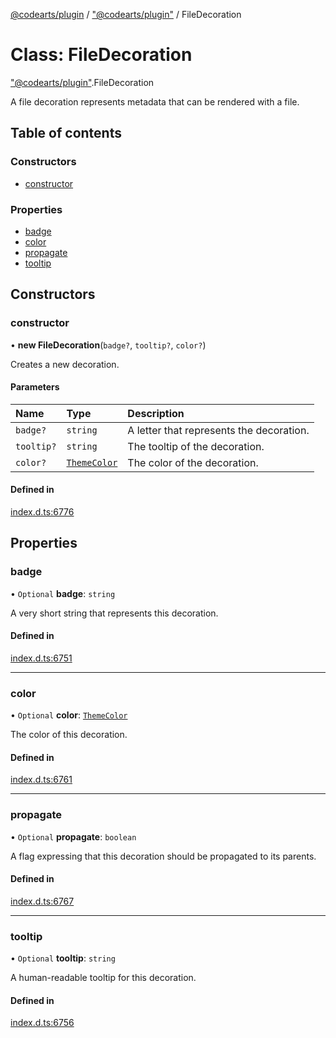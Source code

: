 [@codearts/plugin](../README.md) / ["@codearts/plugin"](../modules/_codearts_plugin_.md) / FileDecoration

# Class: FileDecoration

["@codearts/plugin"](../modules/_codearts_plugin_.md).FileDecoration

A file decoration represents metadata that can be rendered with a file.

## Table of contents

### Constructors

- [constructor](codearts_plugin_.FileDecoration.md#constructor)

### Properties

- [badge](codearts_plugin_.FileDecoration.md#badge)
- [color](codearts_plugin_.FileDecoration.md#color)
- [propagate](codearts_plugin_.FileDecoration.md#propagate)
- [tooltip](codearts_plugin_.FileDecoration.md#tooltip)

## Constructors

### constructor

• **new FileDecoration**(`badge?`, `tooltip?`, `color?`)

Creates a new decoration.

#### Parameters

| Name | Type | Description |
| :------ | :------ | :------ |
| `badge?` | `string` | A letter that represents the decoration. |
| `tooltip?` | `string` | The tooltip of the decoration. |
| `color?` | [`ThemeColor`](codearts_plugin_.ThemeColor.md) | The color of the decoration. |

#### Defined in

[index.d.ts:6776](https://github.com/xyz-fish/cloudide-plugin-api/blob/9927cd6/index.d.ts#L6776)

## Properties

### badge

• `Optional` **badge**: `string`

A very short string that represents this decoration.

#### Defined in

[index.d.ts:6751](https://github.com/xyz-fish/cloudide-plugin-api/blob/9927cd6/index.d.ts#L6751)

___

### color

• `Optional` **color**: [`ThemeColor`](codearts_plugin_.ThemeColor.md)

The color of this decoration.

#### Defined in

[index.d.ts:6761](https://github.com/xyz-fish/cloudide-plugin-api/blob/9927cd6/index.d.ts#L6761)

___

### propagate

• `Optional` **propagate**: `boolean`

A flag expressing that this decoration should be
propagated to its parents.

#### Defined in

[index.d.ts:6767](https://github.com/xyz-fish/cloudide-plugin-api/blob/9927cd6/index.d.ts#L6767)

___

### tooltip

• `Optional` **tooltip**: `string`

A human-readable tooltip for this decoration.

#### Defined in

[index.d.ts:6756](https://github.com/xyz-fish/cloudide-plugin-api/blob/9927cd6/index.d.ts#L6756)
